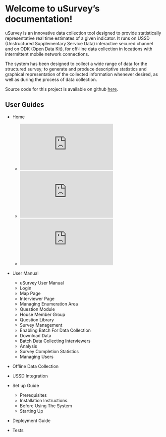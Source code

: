 Welcome to uSurvey’s documentation!
========
uSurvey is an innovative data collection tool designed to provide statistically representative real time estimates of a given indicator. It runs on USSD (Unstructured Supplementary Service Data) interactive secured channel and on ODK (Open Data Kit), for off-line data collection in locations with intermittent mobile network connections.

The system has been designed to collect a wide range of data for the structured survey; to generate and produce descriptive statistics and graphical representation of the collected information whenever desired, as well as during the process of data collection.

Source code for this project is available on github [here](https://github.com/unicefuganda/uSurvey/ "github repo").

User Guides
-----------
* Home
  * ![Overview](https://github.com/unicefuganda/uSurvey/blob/uSurvey/docs/index.md)
  * ![Features](https://github.com/unicefuganda/uSurvey/blob/uSurvey/docs/index.md#features)
  * ![Getting Started](https://github.com/unicefuganda/uSurvey/blob/uSurvey/docs/index.md#what-to-do-next)

* User Manual
  * uSurvey User Manual
  * Login
  * Map Page
  * Interviewer Page
  * Managing Enumeration Area
  * Question Module
  * House Member Group
  * Question Library
  * Survey Management
  * Enabling Batch For Data Collection
  * Download Data
  * Batch Data Collecting Interviewers
  * Analysis
  * Survey Completion Statistics
  * Managing Users

* Offline Data Collection
* USSD Integration

* Set up Guide
  * Prerequisites
  * Installation Instructions
  * Before Using The System
  * Starting Up

* Deployment Guide
* Tests

